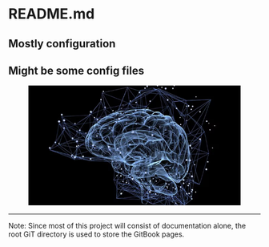 # README.md

## Mostly configuration

## Might be some config files

<figure><img src=".gitbook/assets/image (17).png" alt=""><figcaption></figcaption></figure>





***

Note: Since most of this project will consist of documentation alone, the root GiT directory is used to store the GitBook pages.
